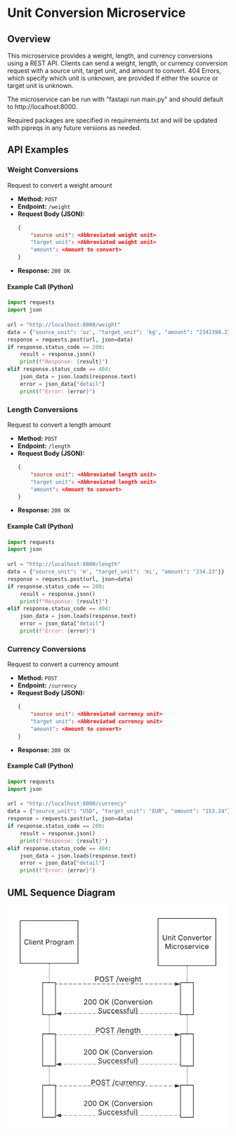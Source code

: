 # Unit Conversion Microservice

## Overview
This microservice provides a weight, length, and currency conversions using a REST API. Clients can send a
weight, length, or currency conversion request with a source unit, target unit, and amount to convert.
404 Errors, which specify which unit is unknown, are provided if either the source or target unit is unknown.

The microservice can be run with "fastapi run main.py" and should default to http://localhost:8000.

Required packages are specified in requirements.txt and will be updated with pipreqs in any future versions as needed.

## API Examples

### Weight Conversions
Request to convert a weight amount
- **Method:** `POST`
- **Endpoint:** `/weight`
- **Request Body (JSON):**
    ```json
    {
        "source unit": <Abbreviated weight unit>
        "target unit": <Abbreviated weight unit>
        "amount": <Amount to convert>
    }
    ```
- **Response:** `200 OK`

#### Example Call (Python)
```python
import requests
import json

url = "http://localhost:8000/weight"
data = {"source_unit": 'oz', "target_unit": 'kg', "amount": "2342398.234"}
response = requests.post(url, json=data)
if response.status_code == 200:
    result = response.json()
    print(f"Response: {result}")
elif response.status_code == 404:
    json_data = json.loads(response.text)
    error = json_data["detail"]
    print(f"Error: {error}")
```


### Length Conversions
Request to convert a length amount
- **Method:** `POST`
- **Endpoint:** `/length`
- **Request Body (JSON):**
    ```json
    {
        "source unit": <Abbreviated length unit>
        "target unit": <Abbreviated length unit>
        "amount": <Amount to convert>
    }
    ```
- **Response:** `200 OK`

#### Example Call (Python)
```python
import requests
import json

url = "http://localhost:8000/length"
data = {"source_unit": 'm', "target_unit": 'mi', "amount": "234.23"}}
response = requests.post(url, json=data)
if response.status_code == 200:
    result = response.json()
    print(f"Response: {result}")
elif response.status_code == 404:
    json_data = json.loads(response.text)
    error = json_data["detail"]
    print(f"Error: {error}")
```

### Currency Conversions
Request to convert a currency amount
- **Method:** `POST`
- **Endpoint:** `/currency`
- **Request Body (JSON):**
    ```json
    {
        "source unit": <Abbreviated currency unit>
        "target unit": <Abbreviated currency unit>
        "amount": <Amount to convert>
    }
    ```
- **Response:** `200 OK`

#### Example Call (Python)
```python
import requests
import json

url = "http://localhost:8000/currency"
data = {"source_unit": "USD", "target_unit": "EUR", "amount": "153.24"}}
response = requests.post(url, json=data)
if response.status_code == 200:
    result = response.json()
    print(f"Response: {result}")
elif response.status_code == 404:
    json_data = json.loads(response.text)
    error = json_data["detail"]
    print(f"Error: {error}")
```

## UML Sequence Diagram

![image](UML_Diagram.png)
